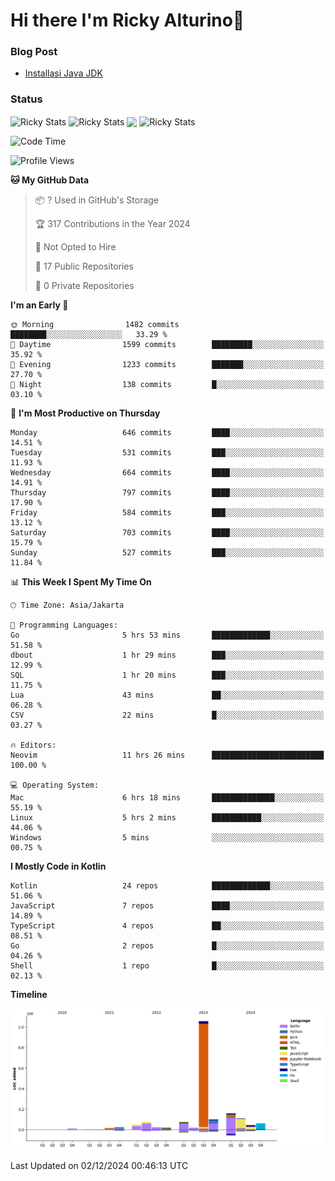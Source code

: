 # Hi there I'm Ricky Alturino👋

### Blog Post

<!-- BLOG-POST-LIST:START -->

- [Installasi Java JDK](https://onirutla.medium.com/installasi-java-jdk-ec701beeb5cb?source=rss-d9d81c918cc9------2)
<!-- BLOG-POST-LIST:END -->

### Status

<img align="center" alt="Ricky Stats" src="https://github-readme-stats.vercel.app/api?username=Alturino&theme=dark&show_icons=true&hide_border=false" />
<img align="center" alt="Ricky Stats" src="https://github-readme-stats.vercel.app/api/top-langs/?username=Alturino&theme=dark&show_icons=true&layout=compact"/>
<img align="center" width="640px" src="https://github-readme-stats.vercel.app/api/wakatime?username=Alturino&layout=compact&hide_border=true&theme=dark">
<img align="center" alt="Ricky Stats" src="https://leetcard.jacoblin.cool/onirutla?border=0&radius=20&ext=activity"/>

<!--START_SECTION:waka-->
![Code Time](http://img.shields.io/badge/Code%20Time-771%20hrs%2054%20mins-blue)

![Profile Views](http://img.shields.io/badge/Profile%20Views-0-blue)

**🐱 My GitHub Data** 

> 📦 ? Used in GitHub's Storage 
 > 
> 🏆 317 Contributions in the Year 2024
 > 
> 🚫 Not Opted to Hire
 > 
> 📜 17 Public Repositories 
 > 
> 🔑 0 Private Repositories 
 > 
**I'm an Early 🐤** 

```text
🌞 Morning                1482 commits        ████████░░░░░░░░░░░░░░░░░   33.29 % 
🌆 Daytime                1599 commits        █████████░░░░░░░░░░░░░░░░   35.92 % 
🌃 Evening                1233 commits        ███████░░░░░░░░░░░░░░░░░░   27.70 % 
🌙 Night                  138 commits         █░░░░░░░░░░░░░░░░░░░░░░░░   03.10 % 
```
📅 **I'm Most Productive on Thursday** 

```text
Monday                   646 commits         ████░░░░░░░░░░░░░░░░░░░░░   14.51 % 
Tuesday                  531 commits         ███░░░░░░░░░░░░░░░░░░░░░░   11.93 % 
Wednesday                664 commits         ████░░░░░░░░░░░░░░░░░░░░░   14.91 % 
Thursday                 797 commits         ████░░░░░░░░░░░░░░░░░░░░░   17.90 % 
Friday                   584 commits         ███░░░░░░░░░░░░░░░░░░░░░░   13.12 % 
Saturday                 703 commits         ████░░░░░░░░░░░░░░░░░░░░░   15.79 % 
Sunday                   527 commits         ███░░░░░░░░░░░░░░░░░░░░░░   11.84 % 
```


📊 **This Week I Spent My Time On** 

```text
🕑︎ Time Zone: Asia/Jakarta

💬 Programming Languages: 
Go                       5 hrs 53 mins       █████████████░░░░░░░░░░░░   51.58 % 
dbout                    1 hr 29 mins        ███░░░░░░░░░░░░░░░░░░░░░░   12.99 % 
SQL                      1 hr 20 mins        ███░░░░░░░░░░░░░░░░░░░░░░   11.75 % 
Lua                      43 mins             ██░░░░░░░░░░░░░░░░░░░░░░░   06.28 % 
CSV                      22 mins             █░░░░░░░░░░░░░░░░░░░░░░░░   03.27 % 

🔥 Editors: 
Neovim                   11 hrs 26 mins      █████████████████████████   100.00 % 

💻 Operating System: 
Mac                      6 hrs 18 mins       ██████████████░░░░░░░░░░░   55.19 % 
Linux                    5 hrs 2 mins        ███████████░░░░░░░░░░░░░░   44.06 % 
Windows                  5 mins              ░░░░░░░░░░░░░░░░░░░░░░░░░   00.75 % 
```

**I Mostly Code in Kotlin** 

```text
Kotlin                   24 repos            █████████████░░░░░░░░░░░░   51.06 % 
JavaScript               7 repos             ████░░░░░░░░░░░░░░░░░░░░░   14.89 % 
TypeScript               4 repos             ██░░░░░░░░░░░░░░░░░░░░░░░   08.51 % 
Go                       2 repos             █░░░░░░░░░░░░░░░░░░░░░░░░   04.26 % 
Shell                    1 repo              █░░░░░░░░░░░░░░░░░░░░░░░░   02.13 % 
```



**Timeline**

![Lines of Code chart](https://raw.githubusercontent.com/Alturino/Alturino/main/assets/bar_graph.png)


 Last Updated on 02/12/2024 00:46:13 UTC
<!--END_SECTION:waka-->
